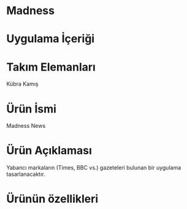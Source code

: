 # Madness
# Uygulama İçeriği
# Takım Elemanları
Kübra Kamış
# Ürün İsmi
Madness News
# Ürün Açıklaması
Yabancı markaların (Times, BBC vs.) gazeteleri bulunan bir uygulama tasarlanacaktır.
# Ürünün özellikleri

